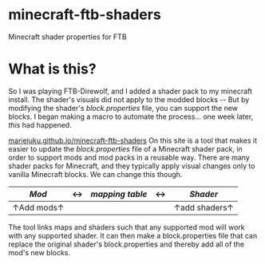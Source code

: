 # minecraft-ftb-shaders
Minecraft shader properties for FTB

# What is this? 
So I was playing FTB-Direwolf, and I added a shader pack to my minecraft install. The shader's visuals did not apply to the modded blocks -- But by modifying the shader's *block.properties* file, you can support the new blocks. I began making a macro to automate the process... one week later, *this* had happened.

[mariejuku.github.io/minecraft-ftb-shaders](https://mariejuku.github.io/minecraft-ftb-shaders/)
On this site is a tool that makes it easier to update the *block.properties* file of a Minecraft shader pack, in order to support mods and mod packs in a reusable way.
There are many shader packs for Minecraft, and they typically apply visual changes only to vanilla Minecraft blocks. We can change this though.

| *Mod* |↔| *mapping table* |↔| *Shader*|
|--|--|--|--|--|
| ↑Add mods↑ | | | | ↑add shaders↑ |

The tool links maps and shaders such that any supported mod will work with any supported shader.
It can then make a block.properties file that can replace the original shader's block.properties and thereby add all of the mod's new blocks.

